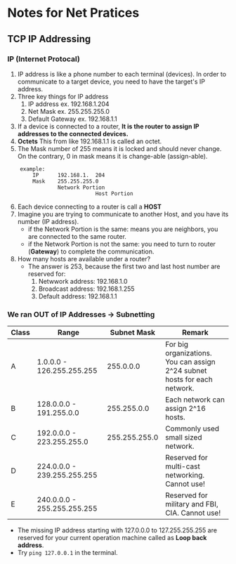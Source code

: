 # Notes for Net Pratices

## TCP IP Addressing

### IP (Internet Protocal)
1. IP address is like a phone number to each terminal (devices). In order to communicate to a target device, you need to have the target's IP address.
2. Three key things for IP address
    1. IP address       ex. 192.168.1.204
    2. Net Mask         ex. 255.255.255.0
    3. Default Gateway  ex. 192.168.1.1
3. If a device is connected to a router, **It is the router to assign IP addresses to the connected devices.**
4. **Octets** This from like 192.168.1.1 is called an octet.
5. The Mask number of 255 means it is locked and should never change. On the contrary, 0 in mask means it is change-able (assign-able).
```
    example: 
        IP      192.168.1.  204
        Mask    255.255.255.0
                Network Portion
                            Host Portion
```
6. Each device connecting to a router is call a **HOST**
7. Imagine you are trying to communicate to another Host, and you have its number (IP address).
    - if the Network Portion is the same: means you are neighbors, you are connected to the same router.
    - if the Network Portion is not the same: you need to turn to router (**Gateway**) to complete the communication.
8. How many hosts are available under a router?
    - The answer is 253, because the first two and last host number are reserved for:
        1. Netwwork address: 192.168.1.0
        2. Broadcast address: 192.168.1.255
        3. Default address: 192.168.1.1

### We ran OUT of IP Addresses -> Subnetting

|Class  |Range                       |Subnet Mask   |Remark|
|-------|----------------------------|--------------|------|
|A      |1.0.0.0 - 126.255.255.255   |255.0.0.0     |For big organizations. You can assign 2^24 subnet hosts for each network.|
|B      |128.0.0.0 - 191.255.0.0     |255.255.0.0   |Each network can assign 2^16 hosts.|
|C      |192.0.0.0 - 223.255.255.0   |255.255.255.0 |Commonly used small sized network.|
|D      |224.0.0.0 - 239.255.255.255 |              |Reserved for multi-cast networking. Cannot use!|
|E      |240.0.0.0 - 255.255.255.255 |              |Reserved for military and FBI, CIA. Cannot use!|

- The missing IP address starting with 127.0.0.0 to 127.255.255.255 are reserved for your current operation machine called as **Loop back address**.
- Try ```ping 127.0.0.1``` in the terminal.
